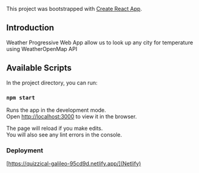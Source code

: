 This project was bootstrapped with [Create React App](https://github.com/facebook/create-react-app).

## Introduction

Weather Progressive Web App allow us to look up any city for temperature using WeatherOpenMap API

## Available Scripts

In the project directory, you can run:

### `npm start`

Runs the app in the development mode.<br />
Open [http://localhost:3000](http://localhost:3000) to view it in the browser.

The page will reload if you make edits.<br />
You will also see any lint errors in the console.

### Deployment

[https://quizzical-galileo-95cd9d.netlify.app/](Netlify)
